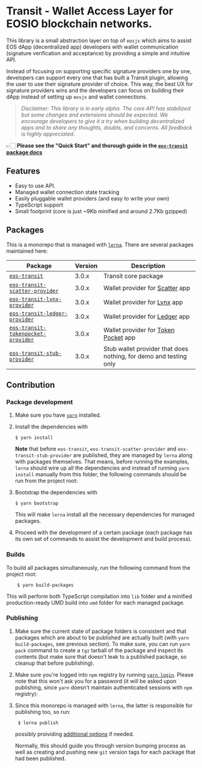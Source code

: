 # Transit - Wallet Access Layer for EOSIO blockchain networks.

This library is a small abstraction layer on top of `eosjs` which aims to assist EOS dApp (decentralized app) developers with wallet communication (signature verification and acceptance) by providing a simple and intuitive API.

Instead of focusing on supporting specific signature providers one by one, developers can support every one that has built a Transit plugin, allowing the user to use their signature provider of choice. This way, the best UX for signature providers wins and the developers can focus on building their dApp instead of setting up `eosjs` and wallet connections.

> *Disclaimer: This library is in early alpha. The core API has stabilized but some changes and extensions should be expected. We encourage developers to give it a try when building decentralized apps and to share any thoughts, doubts, and concerns. All feedback is highly appreciated.*


👉🏻 **Please see the "Quick Start" and thorough guide in the [`eos-transit` package docs](packages/eos-transit)**


## Features

- Easy to use API.
- Managed wallet connection state tracking
- Easily pluggable wallet providers (and easy to write your own)
- TypeScript support
- Small footprint (core is just ~9Kb minified and around 2.7Kb gzipped)


## Packages

This is a monorepo that is managed with [`lerna`](https://github.com/lerna/lerna). There are several packages maintained here:

| Package                                                                         | Version | Description                       |
|---------------------------------------------------------------------------------|---------|-----------------------------------|
| [`eos-transit`](packages/eos-transit)                                           | 3.0.x   | Transit core package                |
| [`eos-transit-scatter-provider`](packages/eos-transit-scatter-provider)         | 3.0.x   | Wallet provider for [Scatter](https://get-scatter.com/) app |
| [`eos-transit-lynx-provider`](packages/eos-transit-lynx-provider)               | 3.0.x   | Wallet provider for [Lynx](https://eoslynx.com/) app |
| [`eos-transit-ledger-provider`](packages/eos-transit-ledger-provider)           | 3.0.x   | Wallet provider for [Ledger](https://www.ledger.com/) app |
| [`eos-transit-tokenpocket-provider`](packages/eos-transit-tokenpocket-provider) | 3.0.x   | Wallet provider for [Token Pocket](https://www.tokenpocket.pro/) app |
| [`eos-transit-stub-provider`](packages/eos-transit-stub-provider)               | 3.0.x   | Stub wallet provider that does nothing, for demo and testing only |


## Contribution

### Package development

1.  Make sure you have [`yarn`](https://yarnpkg.com) installed.

2.  Install the dependencies with

        $ yarn install
   
    **Note** that before `eos-transit`, `eos-transit-scatter-provider` and `eos-transit-stub-provider` are published, they are managed by `lerna` along with packages themselves. That means, before running the examples, `lerna` should wire up all the dependencies and instead of running `yarn install` manually from this folder, the following commands should be run from the project root:

3.  Bootstrap the dependencies with

        $ yarn bootstrap

    This will make `lerna` install all the necessary dependencies for managed packages.

4.  Proceed with the development of a certain package (each package has its own set of commands to assist the development and build process).


### Builds

To build all packages simultaneously, run the following command from the project root:

        $ yarn build-packages

This will perform both TypeScript compilation into `lib` folder and a minified production-ready UMD build into `umd` folder for each managed package.


### Publishing

1. Make sure the current state of package folders is consistent and that packages which are about to be published are actually built (with `yarn build-packages`, see previous section). To make sure, you can run `yarn pack` command to create a `tgz` tarball of the package and inspect its contents (but make sure that doesn't leak to a published package, so cleanup that before publishing).

2. Make sure you're logged into `npm` registry by running [`yarn login`](https://yarnpkg.com/lang/en/docs/cli/login/). Please note that this won't ask you for a password (it will be asked upon publishing, since `yarn` doesn't maintain authenticated sessions with `npm` registry):

3. Since this monorepo is managed with `lerna`, the latter is responsible for publishing too, so run:

        $ lerna publish

    possibly proividing [additional options](https://github.com/lerna/lerna/tree/master/commands/publish) if needed.

    Normally, this should guide you through version bumping process as well as creating and pushing new `git` version tags for each package that had been published.
